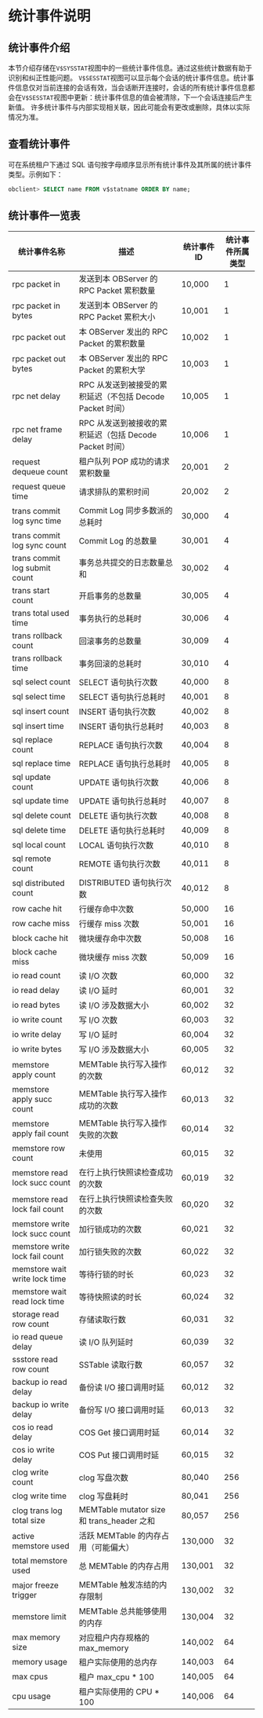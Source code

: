 # 统计事件说明
## 统计事件介绍
本节介绍存储在`V$SYSSTAT`视图中的一些统计事件信息。通过这些统计数据有助于识别和纠正性能问题。
`V$SESSTAT`视图可以显示每个会话的统计事件信息。统计事件信息仅对当前连接的会话有效，当会话断开连接时，会话的所有统计事件信息都会在`V$SESSTAT`视图中更新：统计事件信息的值会被清除，下一个会话连接后产生新值。
许多统计事件与内部实现相关联，因此可能会有更改或删除，具体以实际情况为准。
## 查看统计事件
可在系统租户下通过 SQL 语句按字母顺序显示所有统计事件及其所属的统计事件类型。示例如下：

```sql
obclient> SELECT name FROM v$statname ORDER BY name;
```

## 统计事件一览表
| 统计事件名称 | 描述 | 统计事件 ID | 统计事件所属类型 |
| --- | --- | --- | --- |
| rpc packet in | 发送到本 OBServer 的 RPC Packet 累积数量 | 10,000 | 1 |
| rpc packet in bytes | 发送到本 OBServer 的 RPC Packet 累积大小 | 10,001 | 1 |
| rpc packet out | 本 OBServer 发出的 RPC Packet 的累积数量 | 10,002 | 1 |
| rpc packet out bytes | 本 OBServer 发出的 RPC Packet 的累积大学 | 10,003 | 1 |
| rpc net delay | RPC 从发送到被接受的累积延迟（不包括 Decode Packet 时间） | 10,005 | 1 |
| rpc net frame delay | RPC 从发送到被接收的累积延迟（包括 Decode Packet 时间） | 10,006 | 1 |
| request dequeue count | 租户队列 POP 成功的请求累积数量 | 20,001 | 2 |
| request queue time | 请求排队的累积时间 | 20,002 | 2 |
| trans commit log sync time | Commit Log 同步多数派的总耗时 | 30,000 | 4 |
| trans commit log sync count | Commit Log 的总数量 | 30,001 | 4 |
| trans commit log submit count | 事务总共提交的日志数量总和 | 30,002 | 4 |
| trans start count | 开启事务的总数量 | 30,005 | 4 |
| trans total used time | 事务执行的总耗时 | 30,006 | 4 |
| trans rollback count | 回滚事务的总数量 | 30,009 | 4 |
| trans rollback time | 事务回滚的总耗时 | 30,010 | 4 |
| sql select count | SELECT 语句执行次数 | 40,000 | 8 |
| sql select time | SELECT 语句执行总耗时 | 40,001 | 8 |
| sql insert count | INSERT 语句执行次数 | 40,002 | 8 |
| sql insert time | INSERT 语句执行总耗时 | 40,003 | 8 |
| sql replace count | REPLACE 语句执行次数 | 40,004 | 8 |
| sql replace time | REPLACE 语句执行总耗时 | 40,005 | 8 |
| sql update count | UPDATE 语句执行次数 | 40,006 | 8 |
| sql update time | UPDATE 语句执行总耗时 | 40,007 | 8 |
| sql delete count | DELETE 语句执行次数 | 40,008 | 8 |
| sql delete time | DELETE 语句执行总耗时 | 40,009 | 8 |
| sql local count | LOCAL 语句执行次数 | 40,010 | 8 |
| sql remote count | REMOTE 语句执行次数 | 40,011 | 8 |
| sql distributed count | DISTRIBUTED 语句执行次数 | 40,012 | 8 |
| row cache hit | 行缓存命中次数 | 50,000 | 16 |
| row cache miss | 行缓存 miss 次数 | 50,001 | 16 |
| block cache hit | 微块缓存命中次数 | 50,008 | 16 |
| block cache miss | 微块缓存 miss 次数 | 50,009 | 16 |
| io read count | 读 I/O 次数 | 60,000 | 32 |
| io read delay | 读 I/O 延时 | 60,001 | 32 |
| io read bytes | 读 I/O 涉及数据大小 | 60,002 | 32 |
| io write count | 写 I/O 次数 | 60,003 | 32 |
| io write delay | 写 I/O 延时 | 60,004 | 32 |
| io write bytes | 写 I/O 涉及数据大小 | 60,005 | 32 |
| memstore apply count | MEMTable 执行写入操作的次数 | 60,012 | 32 |
| memstore apply succ count | MEMTable 执行写入操作成功的次数 | 60,013 | 32 |
| memstore apply fail count | MEMTable 执行写入操作失败的次数 | 60,014 | 32 |
| memstore row count | 未使用 | 60,015 | 32 |
| memstore read lock succ count | 在行上执行快照读检查成功的次数 | 60,019 | 32 |
| memstore read lock fail count | 在行上执行快照读检查失败的次数 | 60,020 | 32 |
| memstore write lock succ count | 加行锁成功的次数 | 60,021 | 32 |
| memstore write lock fail count | 加行锁失败的次数 | 60,022 | 32 |
| memstore wait write lock time | 等待行锁的时长 | 60,023 | 32 |
| memstore wait read lock time | 等待快照读的时长 | 60,024 | 32 |
| storage read row count | 存储读取行数 | 60,031 | 32 |
| io read queue delay | 读 I/O 队列延时 | 60,039 | 32 |
| ssstore read row count | SSTable 读取行数 | 60,057 | 32 |
| backup io read delay | 备份读 I/O 接口调用时延 | 60,012 | 32 |
| backup io write delay | 备份写 I/O 接口调用时延 | 60,013 | 32 |
| cos io read delay | COS Get 接口调用时延 | 60,014 | 32 |
| cos io write delay | COS Put 接口调用时延 | 60,015 | 32 |
| clog write count | clog 写盘次数 | 80,040 | 256 |
| clog write time | clog 写盘耗时 | 80,041 | 256 |
| clog trans log total size | MEMTable mutator size 和 trans_header 之和 | 80,057 | 256 |
| active memstore used | 活跃 MEMTable 的内存占用（可能偏大） | 130,000 | 32 |
| total memstore used | 总 MEMTable 的内存占用 | 130,001 | 32 |
| major freeze trigger | MEMTable 触发冻结的内存限制 | 130,002 | 32 |
| memstore limit | MEMTable 总共能够使用的内存 | 130,004 | 32 |
| max memory size | 对应租户内存规格的 max_memory | 140,002 | 64 |
| memory usage | 租户实际使用的总内存 | 140,003 | 64 |
| max cpus | 租户 max_cpu * 100 | 140,005 | 64 |
| cpu usage | 租户实际使用的 CPU * 100 | 140,006 | 64 |

